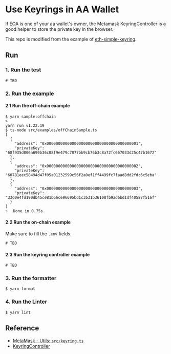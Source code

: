 # Use Keyrings in AA Wallet

If EOA is one of your aa wallet's owner, the Metamask KeyringController is a good helper to store the private key in the browser.

This repo is modified from the example of [eth-simple-keyring](https://github.com/MetaMask/eth-simple-keyring).

## Run

### 1. Run the test

```
# TBD
```

### 2. Run the example

#### 2.1 Run the off-chain example

```
$ yarn sample:offchain
>
yarn run v1.22.19
$ ts-node src/examples/offChainSample.ts
[
  {
    "address": "0x0000000000000000000000000000000000000001",
    "privateKey": "68f935d806a690b36c08f9e479c7877bb9cb76b3c8a72fc667033d25c47b1672"
  },
  {
    "address": "0x0000000000000000000000000000000000000002",
    "privateKey": "60781eec58494d47f05a01232599c56f2a0ef1ff4499fc7faad8dd2fdc6c5eba"
  },
  {
    "address": "0x0000000000000000000000000000000000000003",
    "privateKey": "33d0e4fd190db45ce81b66ce96695bd1c3b31b36108fb9ad6bd1df40587f516f"
  }
]
✨  Done in 0.75s.
```

#### 2.2 Run the on-chain example

Make sure to fill the `.env` fields.

```
# TBD
```

#### 2.3 Run the keyring controller example

```
# TBD
```

### 3. Run the formatter

```
$ yarn format
```

### 4. Run the Linter

```
$ yarn lint
```

## Reference

- [MetaMask - Utils: `src/keyring.ts`](https://github.com/MetaMask/utils/blob/main/src/keyring.ts)
- [KeyringController](https://github.com/MetaMask/KeyringController/tree/main)
